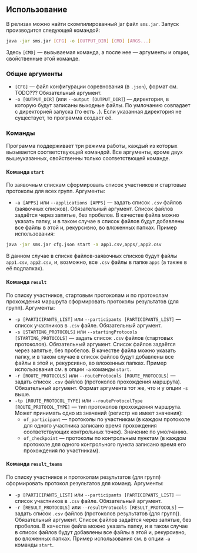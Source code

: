 ## Использование
В релизах можно найти скомпилированный jar файл `sms.jar`. Запуск производится следующей командой:
```sh
java -jar sms.jar [CFG] -o [OUTPUT_DIR] [CMD] [ARGS...]
```
Здесь ```[CMD]``` — вызываемая команда, а после нее — аргументы и опции, свойственные этой команде.
### Общие аргументы
* ```[CFG]``` — файл конфигурации соревнования (в ```.json```), формат см. TODO??? Обязательный аргумент.
* ```-o [OUTPUT_DIR]``` (или ```--output [OUTPUT_DIR]```) — директория, в которую будут записаны выходные файлы. По умлочанию совпадает с директорией запуска (то есть `.`). Если указанная директория не существует, то программа создаст её.
### Команды
Программа поддерживает три режима работы, каждый из которых вызывается соответствующей командой. Все аргументы, кроме двух вышеуказанных, свойственны только соответствющей команде.
#### Команда ```start```
По заявочным спискам сформировать список участников и стартовые протоколы для всех групп. Аргументы:
* ```-a [APPS]``` или ```--applications [APPS]``` — задать список ```.csv``` файлов (заявочных списков). Обязательный аргумент. Список файлов задаётся через запятые, без пробелов. В качестве файла можно указать папку, и в таком случае в список файлов будут добавлены все файлы в этой и, рекурсивно, во вложенных папках. Пример использования:
```sh
java -jar sms.jar cfg.json start -a app1.csv,apps/,app2.csv
```
В данном случае в списке файлов-заявочных списков будут файлы ```app1.csv```, ```app2.csv```, и, возможно, все ```.csv``` файлы в папке ```apps``` (а также в её подпапках).
#### Команда ```result```
По списку участников, стартовым протоколам и по протоколам прохождения маршрута сформировать протоколы результатов (для групп). Аргументы:
* ```-p [PARTICIPANTS_LIST]``` или ```--participants [PARTICIPANTS_LIST]``` — список участников в ```.csv``` файле. Обязательный аргумент.
* ```-s [STARTING_PROTOCOLS]``` или ```--startingProtocols [STARTING_PROTOCOLS]``` —  задать список ```.csv``` файлов (стартовых протоколов). Обязательный аргумент. Список файлов задаётся через запятые, без пробелов. В качестве файла можно указать папку, и в таком случае в список файлов будут добавлены все файлы в этой и, рекурсивно, во вложенных папках. Пример использования см. в опции ```-a``` команды ```start```.
* ```-r [ROUTE_PROTOCOLS]``` или ```--routeProtocols [ROUTE_PROTOCOLS]``` — задать список ```.csv``` файлов (протоколов прохождения маршрута). Обязательный аргумент. Формат аргумента тот же, что и у опции ```-s``` выше.
* ```-tp [ROUTE_PROTOCOL_TYPE]``` или ```--routeProtocolType [ROUTE_PROTOCOL_TYPE]``` — тип протоколов прохождения маршрута. Может принимать одно из значений (регистр не имеет значения):
    * ```of_participant``` — протоколы по участникам (в каждом протоколе для одного участника записано время прохождения соответствующих контрольных точек). Значение по умолчанию.
    * ```of_checkpoint``` — протоколы по контрольным пунктам (в каждом протоколе для одного контрольного пункта записано время его прохождения по участникам).
#### Команда ```result_teams```
По списку участников и протоколам результатов (для групп) сформировать протокол результатов для команд. Аргументы:
* ```-p [PARTICIPANTS_LIST]``` или ```--participants [PARTICIPANTS_LIST]``` — список участников в ```.csv``` файле. Обязательный аргумент.
* ```-r [RESULT_PROTOCOLS]``` или ```--resultProtocols [RESULT_PROTOCOLS]``` —  задать список ```.csv``` файлов (протоколов результатов (для групп)). Обязательный аргумент. Список файлов задаётся через запятые, без пробелов. В качестве файла можно указать папку, и в таком случае в список файлов будут добавлены все файлы в этой и, рекурсивно, во вложенных папках. Пример использования см. в опции ```-a``` команды ```start```.